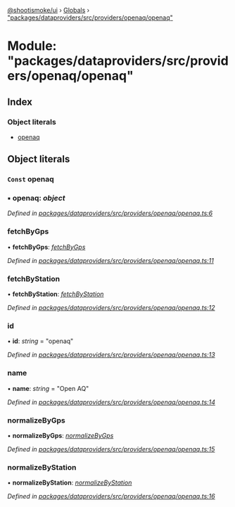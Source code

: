 [@shootismoke/ui](../README.md) › [Globals](../globals.md) › ["packages/dataproviders/src/providers/openaq/openaq"](_packages_dataproviders_src_providers_openaq_openaq_.md)

# Module: "packages/dataproviders/src/providers/openaq/openaq"

## Index

### Object literals

* [openaq](_packages_dataproviders_src_providers_openaq_openaq_.md#const-openaq)

## Object literals

### `Const` openaq

### ▪ **openaq**: *object*

*Defined in [packages/dataproviders/src/providers/openaq/openaq.ts:6](https://github.com/shootismoke/common/blob/c0e7829/packages/dataproviders/src/providers/openaq/openaq.ts#L6)*

###  fetchByGps

• **fetchByGps**: *[fetchByGps](_packages_dataproviders_src_providers_openaq_fetchby_.md#fetchbygps)*

*Defined in [packages/dataproviders/src/providers/openaq/openaq.ts:11](https://github.com/shootismoke/common/blob/c0e7829/packages/dataproviders/src/providers/openaq/openaq.ts#L11)*

###  fetchByStation

• **fetchByStation**: *[fetchByStation](_packages_dataproviders_src_providers_openaq_fetchby_.md#fetchbystation)*

*Defined in [packages/dataproviders/src/providers/openaq/openaq.ts:12](https://github.com/shootismoke/common/blob/c0e7829/packages/dataproviders/src/providers/openaq/openaq.ts#L12)*

###  id

• **id**: *string* = "openaq"

*Defined in [packages/dataproviders/src/providers/openaq/openaq.ts:13](https://github.com/shootismoke/common/blob/c0e7829/packages/dataproviders/src/providers/openaq/openaq.ts#L13)*

###  name

• **name**: *string* = "Open AQ"

*Defined in [packages/dataproviders/src/providers/openaq/openaq.ts:14](https://github.com/shootismoke/common/blob/c0e7829/packages/dataproviders/src/providers/openaq/openaq.ts#L14)*

###  normalizeByGps

• **normalizeByGps**: *[normalizeByGps](_packages_dataproviders_src_providers_openaq_normalize_.md#normalizebygps)*

*Defined in [packages/dataproviders/src/providers/openaq/openaq.ts:15](https://github.com/shootismoke/common/blob/c0e7829/packages/dataproviders/src/providers/openaq/openaq.ts#L15)*

###  normalizeByStation

• **normalizeByStation**: *[normalizeByStation](_packages_dataproviders_src_providers_openaq_normalize_.md#normalizebystation)*

*Defined in [packages/dataproviders/src/providers/openaq/openaq.ts:16](https://github.com/shootismoke/common/blob/c0e7829/packages/dataproviders/src/providers/openaq/openaq.ts#L16)*
